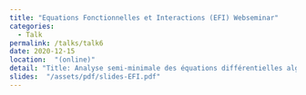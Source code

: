 ```yaml
---
title: "Equations Fonctionnelles et Interactions (EFI) Webseminar"
categories:
  - Talk
permalink: /talks/talk6
date: 2020-12-15
location:  "(online)"
detail: "Title: Analyse semi-minimale des équations différentielles algébriques"
slides:  "/assets/pdf/slides-EFI.pdf"
---
```


